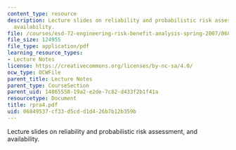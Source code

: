 ```yaml
---
content_type: resource
description: Lecture slides on reliability and probabilistic risk assessment, and
  availability.
file: /courses/esd-72-engineering-risk-benefit-analysis-spring-2007/06849537cf33d5cdd1d426b7b12b359b_rpra4.pdf
file_size: 124955
file_type: application/pdf
learning_resource_types:
- Lecture Notes
license: https://creativecommons.org/licenses/by-nc-sa/4.0/
ocw_type: OCWFile
parent_title: Lecture Notes
parent_type: CourseSection
parent_uid: 14865558-19a2-e2de-7c82-d433f2b1f41a
resourcetype: Document
title: rpra4.pdf
uid: 06849537-cf33-d5cd-d1d4-26b7b12b359b
---
```

Lecture slides on reliability and probabilistic risk assessment, and availability.